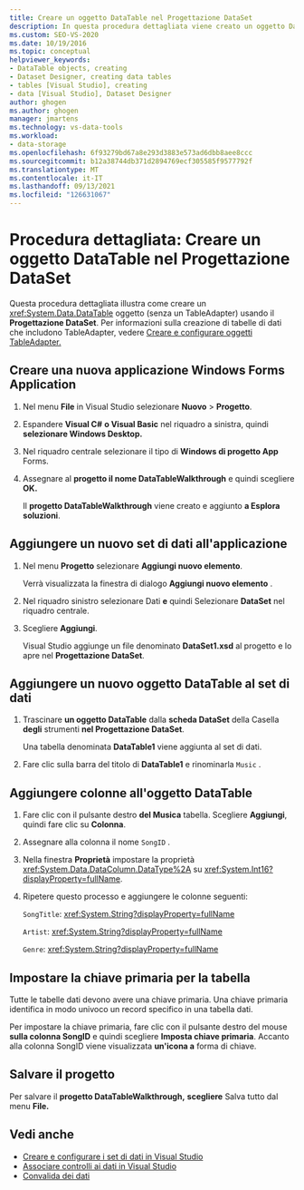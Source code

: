 ```yaml
---
title: Creare un oggetto DataTable nel Progettazione DataSet
description: In questa procedura dettagliata viene creato un oggetto DataTable (senza TableAdapter) usando il Progettazione DataSet. Creare una nuova Windows'applicazione Forms e aggiungerne un nuovo set di dati.
ms.custom: SEO-VS-2020
ms.date: 10/19/2016
ms.topic: conceptual
helpviewer_keywords:
- DataTable objects, creating
- Dataset Designer, creating data tables
- tables [Visual Studio], creating
- data [Visual Studio], Dataset Designer
author: ghogen
ms.author: ghogen
manager: jmartens
ms.technology: vs-data-tools
ms.workload:
- data-storage
ms.openlocfilehash: 6f93279bd67a8e293d3883e573ad6dbb8aee8ccc
ms.sourcegitcommit: b12a38744db371d2894769ecf305585f9577792f
ms.translationtype: MT
ms.contentlocale: it-IT
ms.lasthandoff: 09/13/2021
ms.locfileid: "126631067"
---
```

# <a name="walkthrough-create-a-datatable-in-the-dataset-designer"></a>Procedura dettagliata: Creare un oggetto DataTable nel Progettazione DataSet

Questa procedura dettagliata illustra come creare un <xref:System.Data.DataTable> oggetto (senza un TableAdapter) usando il **Progettazione DataSet**. Per informazioni sulla creazione di tabelle di dati che includono TableAdapter, vedere [Creare e configurare oggetti TableAdapter.](../data-tools/create-and-configure-tableadapters.md)

## <a name="create-a-new-windows-forms-application"></a>Creare una nuova applicazione Windows Forms Application

1. Nel menu **File** in Visual Studio selezionare **Nuovo** > **Progetto**.

2. Espandere **Visual C#** **o Visual Basic** nel riquadro a sinistra, quindi **selezionare Windows Desktop.**

3. Nel riquadro centrale selezionare il tipo di **Windows di progetto App** Forms.

4. Assegnare al **progetto il nome DataTableWalkthrough** e quindi scegliere **OK.**

     Il **progetto DataTableWalkthrough** viene creato e aggiunto **a Esplora soluzioni**.

## <a name="add-a-new-dataset-to-the-application"></a>Aggiungere un nuovo set di dati all'applicazione

1. Nel menu **Progetto** selezionare **Aggiungi nuovo elemento**.

     Verrà visualizzata la finestra di dialogo **Aggiungi nuovo elemento** .

2. Nel riquadro sinistro selezionare Dati **e** quindi Selezionare **DataSet** nel riquadro centrale.

3. Scegliere **Aggiungi**.

     Visual Studio aggiunge un file denominato **DataSet1.xsd** al progetto e lo apre nel **Progettazione DataSet**.

## <a name="add-a-new-datatable-to-the-dataset"></a>Aggiungere un nuovo oggetto DataTable al set di dati

1. Trascinare **un oggetto DataTable** dalla **scheda DataSet** della Casella **degli** strumenti **nel Progettazione DataSet**.

     Una tabella denominata **DataTable1** viene aggiunta al set di dati.

2. Fare clic sulla barra del titolo di **DataTable1** e rinominarla `Music` .

## <a name="add-columns-to-the-datatable"></a>Aggiungere colonne all'oggetto DataTable

1. Fare clic con il pulsante destro **del Musica** tabella. Scegliere **Aggiungi**, quindi fare clic su **Colonna**.

2. Assegnare alla colonna il nome `SongID` .

3. Nella finestra **Proprietà** impostare la proprietà <xref:System.Data.DataColumn.DataType%2A> su <xref:System.Int16?displayProperty=fullName>.

4. Ripetere questo processo e aggiungere le colonne seguenti:

     `SongTitle`: <xref:System.String?displayProperty=fullName>

     `Artist`: <xref:System.String?displayProperty=fullName>

     `Genre`: <xref:System.String?displayProperty=fullName>

## <a name="set-the-primary-key-for-the-table"></a>Impostare la chiave primaria per la tabella

Tutte le tabelle dati devono avere una chiave primaria. Una chiave primaria identifica in modo univoco un record specifico in una tabella dati.

Per impostare la chiave primaria, fare clic con il pulsante destro del mouse **sulla colonna SongID** e quindi scegliere **Imposta chiave primaria**. Accanto alla colonna SongID viene visualizzata **un'icona a** forma di chiave.

## <a name="save-your-project"></a>Salvare il progetto

Per salvare il **progetto DataTableWalkthrough,** **scegliere** Salva tutto dal menu **File.**

## <a name="see-also"></a>Vedi anche

- [Creare e configurare i set di dati in Visual Studio](../data-tools/create-and-configure-datasets-in-visual-studio.md)
- [Associare controlli ai dati in Visual Studio](../data-tools/bind-controls-to-data-in-visual-studio.md)
- [Convalida dei dati](../data-tools/validate-data-in-datasets.md)

